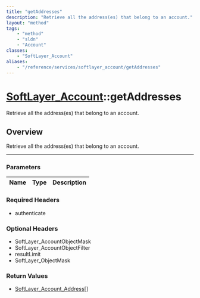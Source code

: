 ```yaml
---
title: "getAddresses"
description: "Retrieve all the address(es) that belong to an account."
layout: "method"
tags:
    - "method"
    - "sldn"
    - "Account"
classes:
    - "SoftLayer_Account"
aliases:
    - "/reference/services/softlayer_account/getAddresses"
---
```

# [SoftLayer_Account](/reference/services/SoftLayer_Account)::getAddresses


Retrieve all the address(es) that belong to an account.


## Overview 
Retrieve all the address(es) that belong to an account.

-----

### Parameters 
|Name | Type | Description |
| --- | --- | --- |


### Required Headers
* authenticate


### Optional Headers
* SoftLayer_AccountObjectMask
* SoftLayer_AccountObjectFilter
* resultLimit
* SoftLayer_ObjectMask

### Return Values
* <a href='/reference/datatypes/SoftLayer_Account_Address'>SoftLayer_Account_Address[] </a>




